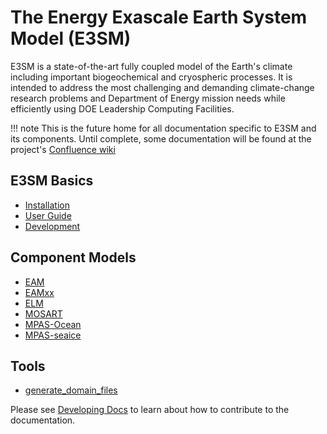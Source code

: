 # The Energy Exascale Earth System Model (E3SM)

E3SM is a state-of-the-art fully coupled model of the Earth's climate including important biogeochemical
and cryospheric processes. It is intended to address the most challenging and demanding climate-change
research problems and Department of Energy mission needs while efficiently using DOE Leadership Computing Facilities.

!!! note
    This is the future home for all documentation specific to E3SM and its components. Until complete,
    some documentation will be found at the project's
    [Confluence wiki](https://acme-climate.atlassian.net/wiki/spaces/DOC/overview)

## E3SM Basics

- [Installation](installation.md)
- [User Guide](user-guide/index.md)
- [Development](development.md)

## Component Models

- [EAM](./EAM/index.md)
- [EAMxx](./EAMxx/index.md)
- [ELM](./ELM/index.md)
- [MOSART](./MOSART/index.md)
- [MPAS-Ocean](./MPAS-Ocean/index.md)
- [MPAS-seaice](./MPAS-seaice/index.md)

## Tools

- [generate_domain_files](./generate_domain_files/index.md)

Please see [Developing Docs](https://acme-climate.atlassian.net/wiki/spaces/DOC/pages/3924787306/Developing+Documentation) to learn about how to contribute to the documentation.
